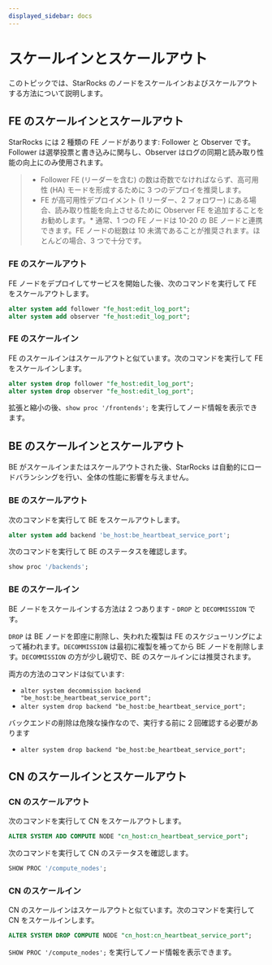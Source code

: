 ```yaml
---
displayed_sidebar: docs
---
```


# スケールインとスケールアウト

このトピックでは、StarRocks のノードをスケールインおよびスケールアウトする方法について説明します。

## FE のスケールインとスケールアウト

StarRocks には 2 種類の FE ノードがあります: Follower と Observer です。Follower は選挙投票と書き込みに関与し、Observer はログの同期と読み取り性能の向上にのみ使用されます。

> * Follower FE (リーダーを含む) の数は奇数でなければならず、高可用性 (HA) モードを形成するために 3 つのデプロイを推奨します。
> * FE が高可用性デプロイメント (1 リーダー、2 フォロワー) にある場合、読み取り性能を向上させるために Observer FE を追加することをお勧めします。* 通常、1 つの FE ノードは 10-20 の BE ノードと連携できます。FE ノードの総数は 10 未満であることが推奨されます。ほとんどの場合、3 つで十分です。

### FE のスケールアウト

FE ノードをデプロイしてサービスを開始した後、次のコマンドを実行して FE をスケールアウトします。

~~~sql
alter system add follower "fe_host:edit_log_port";
alter system add observer "fe_host:edit_log_port";
~~~

### FE のスケールイン

FE のスケールインはスケールアウトと似ています。次のコマンドを実行して FE をスケールインします。

~~~sql
alter system drop follower "fe_host:edit_log_port";
alter system drop observer "fe_host:edit_log_port";
~~~

拡張と縮小の後、`show proc '/frontends';` を実行してノード情報を表示できます。

## BE のスケールインとスケールアウト

BE がスケールインまたはスケールアウトされた後、StarRocks は自動的にロードバランシングを行い、全体の性能に影響を与えません。

### BE のスケールアウト

次のコマンドを実行して BE をスケールアウトします。

~~~sql
alter system add backend 'be_host:be_heartbeat_service_port';
~~~

次のコマンドを実行して BE のステータスを確認します。

~~~sql
show proc '/backends';
~~~

### BE のスケールイン

BE ノードをスケールインする方法は 2 つあります - `DROP` と `DECOMMISSION` です。

`DROP` は BE ノードを即座に削除し、失われた複製は FE のスケジューリングによって補われます。`DECOMMISSION` は最初に複製を補ってから BE ノードを削除します。`DECOMMISSION` の方が少し親切で、BE のスケールインには推奨されます。

両方の方法のコマンドは似ています:

* `alter system decommission backend "be_host:be_heartbeat_service_port";`
* `alter system drop backend "be_host:be_heartbeat_service_port";`

バックエンドの削除は危険な操作なので、実行する前に 2 回確認する必要があります

* `alter system drop backend "be_host:be_heartbeat_service_port";`

## CN のスケールインとスケールアウト

### CN のスケールアウト

次のコマンドを実行して CN をスケールアウトします。

~~~sql
ALTER SYSTEM ADD COMPUTE NODE "cn_host:cn_heartbeat_service_port";
~~~

次のコマンドを実行して CN のステータスを確認します。

~~~sql
SHOW PROC '/compute_nodes';
~~~

### CN のスケールイン

CN のスケールインはスケールアウトと似ています。次のコマンドを実行して CN をスケールインします。

~~~sql
ALTER SYSTEM DROP COMPUTE NODE "cn_host:cn_heartbeat_service_port";
~~~

`SHOW PROC '/compute_nodes';` を実行してノード情報を表示できます。